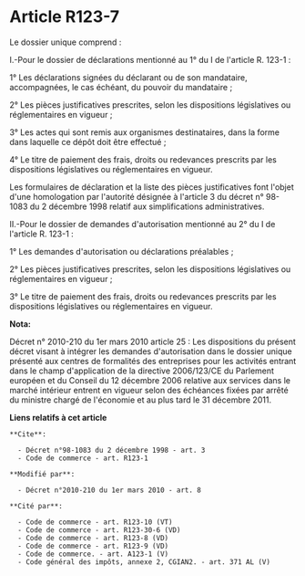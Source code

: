 # Article R123-7

Le dossier unique comprend : 

I.-Pour le dossier de déclarations mentionné au 1° du I de l'article R. 123-1 : 

1° Les déclarations signées du déclarant ou de son mandataire, accompagnées, le cas échéant, du pouvoir du mandataire ; 

2° Les pièces justificatives prescrites, selon les dispositions législatives ou réglementaires en vigueur ; 

3° Les actes qui sont remis aux organismes destinataires, dans la forme dans laquelle ce dépôt doit être effectué ; 

4° Le titre de paiement des frais, droits ou redevances prescrits par les dispositions législatives ou réglementaires en
vigueur. 

Les formulaires de déclaration et la liste des pièces justificatives font l'objet d'une homologation par l'autorité désignée
à l'article 3 du décret n° 98-1083 du 2 décembre 1998 relatif aux simplifications administratives. 

II.-Pour le dossier de demandes d'autorisation mentionné au 2° du I de l'article R. 123-1 : 

1° Les demandes d'autorisation ou déclarations préalables ; 

2° Les pièces justificatives prescrites, selon les dispositions législatives ou réglementaires en vigueur ; 

3° Le titre de paiement des frais, droits ou redevances prescrits par les dispositions législatives ou réglementaires en
vigueur.

**Nota:**

Décret n° 2010-210 du 1er mars 2010 article 25 : Les dispositions du présent décret visant à intégrer les demandes
d'autorisation dans le dossier unique présenté aux centres de formalités des entreprises pour les activités entrant dans le
champ d'application de la directive 2006/123/CE du Parlement européen et du Conseil du 12 décembre 2006 relative aux services
dans le marché intérieur entrent en vigueur selon des échéances fixées par arrêté du ministre chargé de l'économie et au plus
tard le 31 décembre 2011.

**Liens relatifs à cet article**

	**Cite**:

	  - Décret n°98-1083 du 2 décembre 1998 - art. 3
	  - Code de commerce - art. R123-1

	**Modifié par**:

	  - Décret n°2010-210 du 1er mars 2010 - art. 8

	**Cité par**:

	  - Code de commerce - art. R123-10 (VT)
	  - Code de commerce - art. R123-30-6 (VD)
	  - Code de commerce - art. R123-8 (VD)
	  - Code de commerce - art. R123-9 (VD)
	  - Code de commerce. - art. A123-1 (V)
	  - Code général des impôts, annexe 2, CGIAN2. - art. 371 AL (V)
